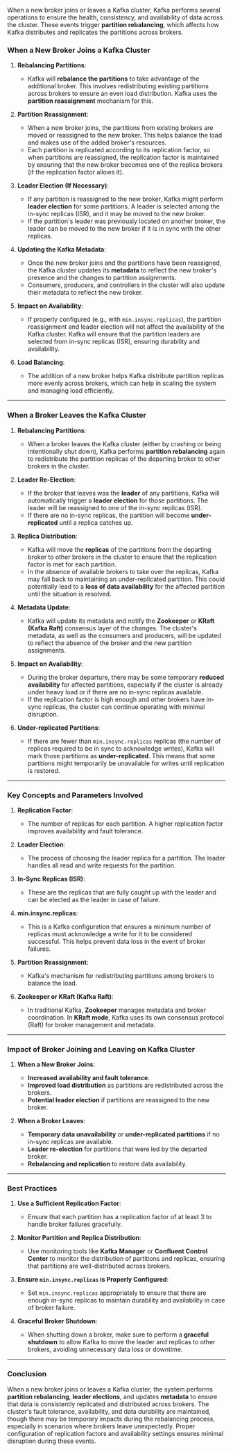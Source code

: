 When a new broker joins or leaves a Kafka cluster, Kafka performs several operations to ensure the health, consistency, and availability of data across the cluster. These events trigger **partition rebalancing**, which affects how Kafka distributes and replicates the partitions across brokers.

### **When a New Broker Joins a Kafka Cluster**

1. **Rebalancing Partitions**:
   - Kafka will **rebalance the partitions** to take advantage of the additional broker. This involves redistributing existing partitions across brokers to ensure an even load distribution. Kafka uses the **partition reassignment** mechanism for this.
   
2. **Partition Reassignment**:
   - When a new broker joins, the partitions from existing brokers are moved or reassigned to the new broker. This helps balance the load and makes use of the added broker's resources.
   - Each partition is replicated according to its replication factor, so when partitions are reassigned, the replication factor is maintained by ensuring that the new broker becomes one of the replica brokers (if the replication factor allows it).
   
3. **Leader Election (If Necessary)**:
   - If any partition is reassigned to the new broker, Kafka might perform **leader election** for some partitions. A leader is selected among the in-sync replicas (ISR), and it may be moved to the new broker.
   - If the partition's leader was previously located on another broker, the leader can be moved to the new broker if it is in sync with the other replicas.
   
4. **Updating the Kafka Metadata**:
   - Once the new broker joins and the partitions have been reassigned, the Kafka cluster updates its **metadata** to reflect the new broker's presence and the changes to partition assignments.
   - Consumers, producers, and controllers in the cluster will also update their metadata to reflect the new broker.

5. **Impact on Availability**:
   - If properly configured (e.g., with `min.insync.replicas`), the partition reassignment and leader election will not affect the availability of the Kafka cluster. Kafka will ensure that the partition leaders are selected from in-sync replicas (ISR), ensuring durability and availability.
   
6. **Load Balancing**:
   - The addition of a new broker helps Kafka distribute partition replicas more evenly across brokers, which can help in scaling the system and managing load efficiently.

---

### **When a Broker Leaves the Kafka Cluster**

1. **Rebalancing Partitions**:
   - When a broker leaves the Kafka cluster (either by crashing or being intentionally shut down), Kafka performs **partition rebalancing** again to redistribute the partition replicas of the departing broker to other brokers in the cluster.
   
2. **Leader Re-Election**:
   - If the broker that leaves was the **leader** of any partitions, Kafka will automatically trigger a **leader election** for those partitions. The leader will be reassigned to one of the in-sync replicas (ISR).
   - If there are no in-sync replicas, the partition will become **under-replicated** until a replica catches up.
   
3. **Replica Distribution**:
   - Kafka will move the **replicas** of the partitions from the departing broker to other brokers in the cluster to ensure that the replication factor is met for each partition.
   - In the absence of available brokers to take over the replicas, Kafka may fall back to maintaining an under-replicated partition. This could potentially lead to a **loss of data availability** for the affected partition until the situation is resolved.

4. **Metadata Update**:
   - Kafka will update its metadata and notify the **Zookeeper** or **KRaft (Kafka Raft)** consensus layer of the changes. The cluster's metadata, as well as the consumers and producers, will be updated to reflect the absence of the broker and the new partition assignments.

5. **Impact on Availability**:
   - During the broker departure, there may be some temporary **reduced availability** for affected partitions, especially if the cluster is already under heavy load or if there are no in-sync replicas available.
   - If the replication factor is high enough and other brokers have in-sync replicas, the cluster can continue operating with minimal disruption.

6. **Under-replicated Partitions**:
   - If there are fewer than `min.insync.replicas` replicas (the number of replicas required to be in sync to acknowledge writes), Kafka will mark those partitions as **under-replicated**. This means that some partitions might temporarily be unavailable for writes until replication is restored.

---

### **Key Concepts and Parameters Involved**

1. **Replication Factor**: 
   - The number of replicas for each partition. A higher replication factor improves availability and fault tolerance.

2. **Leader Election**:
   - The process of choosing the leader replica for a partition. The leader handles all read and write requests for the partition.

3. **In-Sync Replicas (ISR)**:
   - These are the replicas that are fully caught up with the leader and can be elected as the leader in case of failure.

4. **min.insync.replicas**:
   - This is a Kafka configuration that ensures a minimum number of replicas must acknowledge a write for it to be considered successful. This helps prevent data loss in the event of broker failures.

5. **Partition Reassignment**:
   - Kafka's mechanism for redistributing partitions among brokers to balance the load.

6. **Zookeeper or KRaft (Kafka Raft)**:
   - In traditional Kafka, **Zookeeper** manages metadata and broker coordination. In **KRaft mode**, Kafka uses its own consensus protocol (Raft) for broker management and metadata.

---

### **Impact of Broker Joining and Leaving on Kafka Cluster**

1. **When a New Broker Joins**:
   - **Increased availability and fault tolerance**.
   - **Improved load distribution** as partitions are redistributed across the brokers.
   - **Potential leader election** if partitions are reassigned to the new broker.

2. **When a Broker Leaves**:
   - **Temporary data unavailability** or **under-replicated partitions** if no in-sync replicas are available.
   - **Leader re-election** for partitions that were led by the departed broker.
   - **Rebalancing and replication** to restore data availability.

---

### **Best Practices**

1. **Use a Sufficient Replication Factor**:
   - Ensure that each partition has a replication factor of at least 3 to handle broker failures gracefully.

2. **Monitor Partition and Replica Distribution**:
   - Use monitoring tools like **Kafka Manager** or **Confluent Control Center** to monitor the distribution of partitions and replicas, ensuring that partitions are well-distributed across brokers.

3. **Ensure `min.insync.replicas` is Properly Configured**:
   - Set `min.insync.replicas` appropriately to ensure that there are enough in-sync replicas to maintain durability and availability in case of broker failure.

4. **Graceful Broker Shutdown**:
   - When shutting down a broker, make sure to perform a **graceful shutdown** to allow Kafka to move the leader and replicas to other brokers, avoiding unnecessary data loss or downtime.

---

### **Conclusion**

When a new broker joins or leaves a Kafka cluster, the system performs **partition rebalancing**, **leader elections**, and updates **metadata** to ensure that data is consistently replicated and distributed across brokers. The cluster's fault tolerance, availability, and data durability are maintained, though there may be temporary impacts during the rebalancing process, especially in scenarios where brokers leave unexpectedly. Proper configuration of replication factors and availability settings ensures minimal disruption during these events.
